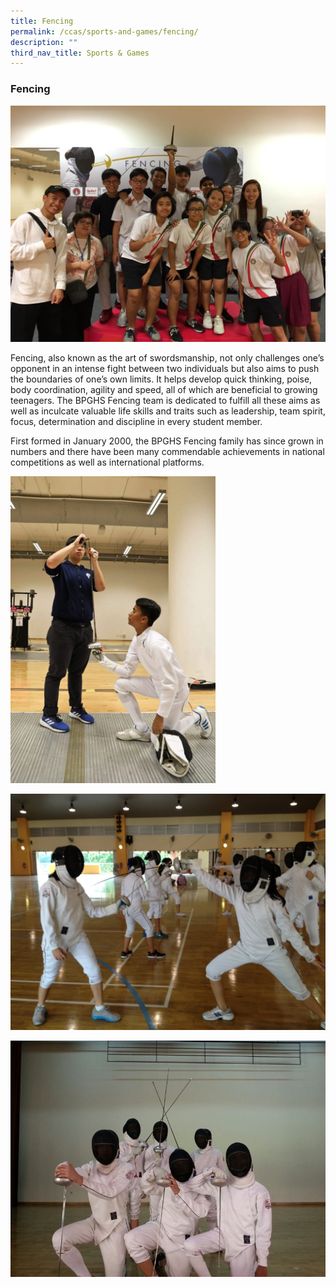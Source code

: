```yaml
---
title: Fencing
permalink: /ccas/sports-and-games/fencing/
description: ""
third_nav_title: Sports & Games
---
```

### Fencing

![](/images/f1.jpeg)

Fencing, also known as the art of swordsmanship, not only challenges one’s opponent in an intense fight between two individuals but also aims to push the boundaries of one’s own limits. It helps develop quick thinking, poise, body coordination, agility and speed, all of which are beneficial to growing teenagers. The BPGHS Fencing team is dedicated to fulfill all these aims as well as inculcate valuable life skills and traits such as leadership, team spirit, focus, determination and discipline in every student member.

  

First formed in January 2000, the BPGHS Fencing family has since grown in numbers and there have been many commendable achievements in national competitions as well as international platforms.

  
<img src="/images/fencing.jpeg" 
     style="width:65%">

![](/images/f2.jpeg)

![](/images/f3.jpeg)